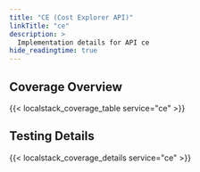 ```yaml
---
title: "CE (Cost Explorer API)"
linkTitle: "ce"
description: >
  Implementation details for API ce
hide_readingtime: true
---
```


## Coverage Overview
{{< localstack_coverage_table service="ce" >}}

## Testing Details
{{< localstack_coverage_details service="ce" >}}
